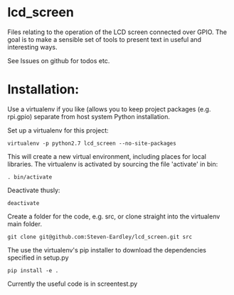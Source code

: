 # lcd_screen

Files relating to the operation of the LCD screen connected over GPIO.
The goal is to make a sensible set of tools to present text in useful and interesting ways.

See Issues on github for todos etc.

# Installation:

Use a virtualenv if you like (allows you to keep project packages (e.g. rpi.gpio) separate from host system Python installation.

Set up a virtualenv for this project:

	virtualenv -p python2.7 lcd_screen --no-site-packages

This will create a new virtual environment, including places for local libraries. The virtualenv is activated by sourcing the file 'activate' in bin:

	. bin/activate

Deactivate thusly:

	deactivate

Create a folder for the code, e.g. src, or clone straight into the virtualenv main folder.

	git clone git@github.com:Steven-Eardley/lcd_screen.git src

The use the virtualenv's pip installer to download the dependencies specified in setup.py

	pip install -e .

Currently the useful code is in screentest.py
